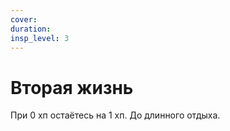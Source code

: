 ```yaml
---
cover:
duration: 
insp_level: 3
---
```

# Вторая жизнь

При 0 хп остаётесь на 1 хп. До длинного отдыха.
